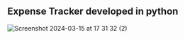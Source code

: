 ## Expense Tracker developed in python

![Screenshot 2024-03-15 at 17 31 32 (2)](https://github.com/11sacha/Simple-Python-projects/assets/123601721/46308f08-754a-4c85-89d8-62faf82b9118)
